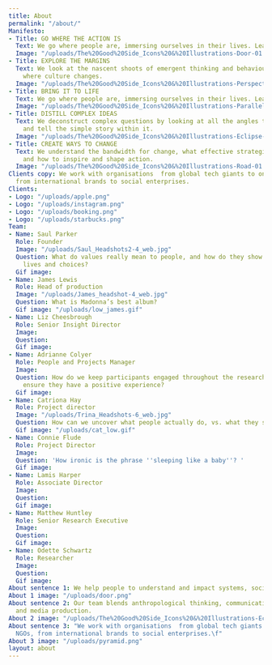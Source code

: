 ```yaml
---
title: About
permalink: "/about/"
Manifesto:
- Title: GO WHERE THE ACTION IS
  Text: We go where people are, immersing ourselves in their lives. Learning by doing.
  Image: "/uploads/The%20Good%20Side_Icons%20&%20Illustrations-Door-01.png"
- Title: EXPLORE THE MARGINS
  Text: We look at the nascent shoots of emergent thinking and behaviour. Exploring
    where culture changes.
  Image: "/uploads/The%20Good%20Side_Icons%20&%20Illustrations-Perspective-01.png"
- Title: BRING IT TO LIFE
  Text: We go where people are, immersing ourselves in their lives. Learning by doing.
  Image: "/uploads/The%20Good%20Side_Icons%20&%20Illustrations-Parallels-01.png"
- Title: DISTILL COMPLEX IDEAS
  Text: We deconstruct complex questions by looking at all the angles to discover
    and tell the simple story within it.
  Image: "/uploads/The%20Good%20Side_Icons%20&%20Illustrations-Eclipse-01-5d4516.png"
- Title: CREATE WAYS TO CHANGE
  Text: We understand the bandwidth for change, what effective strategies require
    and how to inspire and shape action.
  Image: "/uploads/The%20Good%20Side_Icons%20&%20Illustrations-Road-01.png"
Clients copy: We work with organisations  from global tech giants to one woman NGOs,
  from international brands to social enterprises.
Clients:
- Logo: "/uploads/apple.png"
- Logo: "/uploads/instagram.png"
- Logo: "/uploads/booking.png"
- Logo: "/uploads/starbucks.png"
Team:
- Name: Saul Parker
  Role: Founder
  Image: "/uploads/Saul_Headshots2-4_web.jpg"
  Question: What do values really mean to people, and how do they show up in their
    lives and choices?
  Gif image: 
- Name: James Lewis
  Role: Head of production
  Image: "/uploads/James_headshot-4_web.jpg"
  Question: What is Madonna’s best album?
  Gif image: "/uploads/low_james.gif"
- Name: Liz Cheesbrough
  Role: Senior Insight Director
  Image: 
  Question: 
  Gif image: 
- Name: Adrianne Colyer
  Role: People and Projects Manager
  Image: 
  Question: How do we keep participants engaged throughout the research process and
    ensure they have a positive experience?
  Gif image: 
- Name: Catriona Hay
  Role: Project director
  Image: "/uploads/Trina_Headshots-6_web.jpg"
  Question: How can we uncover what people actually do, vs. what they say they do?
  Gif image: "/uploads/cat_low.gif"
- Name: Connie Flude
  Role: Project Director
  Image: 
  Question: 'How ironic is the phrase ''sleeping like a baby''? '
  Gif image: 
- Name: Lamis Harper
  Role: Associate Director
  Image: 
  Question: 
  Gif image: 
- Name: Matthew Huntley
  Role: Senior Research Executive
  Image: 
  Question: 
  Gif image: 
- Name: Odette Schwartz
  Role: Researcher
  Image: 
  Question: 
  Gif image: 
About sentence 1: We help people to understand and impact systems, society and culture.
About 1 image: "/uploads/door.png"
About sentence 2: Our team blends anthropological thinking, communications expertise
  and media production.
About 2 image: "/uploads/The%20Good%20Side_Icons%20&%20Illustrations-Eclipse-01.png"
About sentence 3: "We work with organisations  from global tech giants to one woman
  NGOs, from international brands to social enterprises.\f"
About 3 image: "/uploads/pyramid.png"
layout: about
---
```


